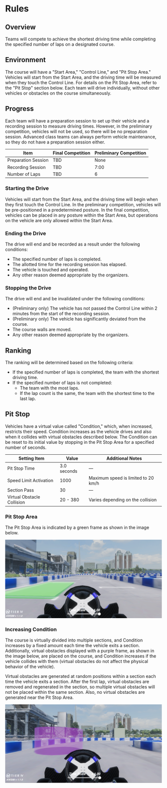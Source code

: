 # Rules

## Overview

Teams will compete to achieve the shortest driving time while completing the specified number of laps on a designated course.

## Environment

The course will have a "Start Area," "Control Line," and "Pit Stop Area." Vehicles will start from the Start Area, and the driving time will be measured when they touch the Control Line. For details on the Pit Stop Area, refer to the "Pit Stop" section below. Each team will drive individually, without other vehicles or obstacles on the course simultaneously.

## Progress

Each team will have a preparation session to set up their vehicle and a recording session to measure driving times. However, in the preliminary competition, vehicles will not be used, so there will be no preparation session. Advanced class teams can always perform vehicle maintenance, so they do not have a preparation session either.

| Item              | Final Competition | Preliminary Competition |
| ----------------- | ----------------- | ----------------------- |
| Preparation Session | TBD               | None                    |
| Recording Session  | TBD               | 7:00                    |
| Number of Laps     | TBD               | 6                       |

### Starting the Drive

Vehicles will start from the Start Area, and the driving time will begin when they first touch the Control Line. In the preliminary competition, vehicles will be pre-positioned in a predetermined posture. In the final competition, vehicles can be placed in any posture within the Start Area, but operations on the vehicle are only allowed within the Start Area.

### Ending the Drive

The drive will end and be recorded as a result under the following conditions:

- The specified number of laps is completed.
- The allotted time for the recording session has elapsed.
- The vehicle is touched and operated.
- Any other reason deemed appropriate by the organizers.

### Stopping the Drive

The drive will end and be invalidated under the following conditions:

- (Preliminary only) The vehicle has not passed the Control Line within 2 minutes from the start of the recording session.
- (Preliminary only) The vehicle has significantly deviated from the course.
- The course walls are moved.
- Any other reason deemed appropriate by the organizers.

<!--
### Retrying

In the final competition, if the vehicle cannot continue driving for some reason and you want to retry, you can apply to the staff for a retry. Applying for a retry will be treated as the end of the drive at that time, and the best lap count and driving time from all drives during the recording session will be adopted.
-->

## Ranking

The ranking will be determined based on the following criteria:

- If the specified number of laps is completed, the team with the shortest driving time.
- If the specified number of laps is not completed:
    - The team with the most laps.
    - If the lap count is the same, the team with the shortest time to the last lap.

## Pit Stop

Vehicles have a virtual value called "Condition," which, when increased, restricts their speed. Condition increases as the vehicle drives and also when it collides with virtual obstacles described below. The Condition can be reset to its initial value by stopping in the Pit Stop Area for a specified number of seconds.

| Setting Item            | Value        | Additional Notes               |
| ----------------------- | ------------ | ------------------------------ |
| Pit Stop Time           | 3.0 seconds  | ―                              |
| Speed Limit Activation  | 1000         | Maximum speed is limited to 20 km/h |
| Section Pass            | 30           | ―                              |
| Virtual Obstacle Collision | 20 - 380   | Varies depending on the collision |

### Pit Stop Area

The Pit Stop Area is indicated by a green frame as shown in the image below.

![pit-stop-area](./images/pit-stop-area.png)

### Increasing Condition

The course is virtually divided into multiple sections, and Condition increases by a fixed amount each time the vehicle exits a section. Additionally, virtual obstacles displayed with a purple frame, as shown in the image below, are placed on the course, and Condition increases if the vehicle collides with them (virtual obstacles do not affect the physical behavior of the vehicle).

Virtual obstacles are generated at random positions within a section each time the vehicle exits a section. After the first lap, virtual obstacles are removed and regenerated in the section, so multiple virtual obstacles will not be placed within the same section. Also, no virtual obstacles are generated near the Pit Stop Area.

![virtual-objects](./images/virtual-objects.png)

